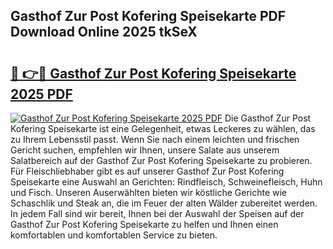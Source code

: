 ## Gasthof Zur Post Kofering Speisekarte PDF Download Online 2025 tkSeX

# <h2><a href="http://gc92b8.nevu.top/?p=Gasthof+Zur+Post+Kofering+Speisekarte">🔗 👉🔴 Gasthof Zur Post Kofering Speisekarte 2025 PDF</a></h2>

[![Gasthof Zur Post Kofering Speisekarte 2025 PDF](https://i.imgur.com/dBaPXMq.png)](http://gc92b8.nevu.top/?p=Gasthof+Zur+Post+Kofering+Speisekarte)
Die Gasthof Zur Post Kofering Speisekarte ist eine Gelegenheit, etwas Leckeres zu wählen, das zu Ihrem Lebensstil passt. Wenn Sie nach einem leichten und frischen Gericht suchen, empfehlen wir Ihnen, unsere Salate aus unserem Salatbereich auf der Gasthof Zur Post Kofering Speisekarte zu probieren. Für Fleischliebhaber gibt es auf unserer Gasthof Zur Post Kofering Speisekarte eine Auswahl an Gerichten: Rindfleisch, Schweinefleisch, Huhn und Fisch. Unseren Auserwählten bieten wir köstliche Gerichte wie Schaschlik und Steak an, die im Feuer der alten Wälder zubereitet werden. In jedem Fall sind wir bereit, Ihnen bei der Auswahl der Speisen auf der Gasthof Zur Post Kofering Speisekarte zu helfen und Ihnen einen komfortablen und komfortablen Service zu bieten.
